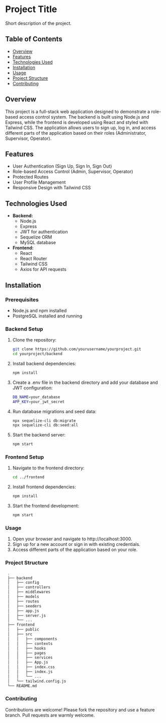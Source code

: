 # Project Title

Short description of the project.

## Table of Contents

- [Overview](#overview)
- [Features](#features)
- [Technologies Used](#technologies-used)
- [Installation](#installation)
- [Usage](#usage)
- [Project Structure](#project-structure)
- [Contributing](#contributing)

## Overview

This project is a full-stack web application designed to demonstrate a role-based access control system. The backend is built using Node.js and Express, while the frontend is developed using React and styled with Tailwind CSS. The application allows users to sign up, log in, and access different parts of the application based on their roles (Administrator, Supervisor, Operator).

## Features

- User Authentication (Sign Up, Sign In, Sign Out)
- Role-based Access Control (Admin, Supervisor, Operator)
- Protected Routes
- User Profile Management
- Responsive Design with Tailwind CSS

## Technologies Used

- **Backend:**
  - Node.js
  - Express
  - JWT for authentication
  - Sequelize ORM
  - MySQL database
- **Frontend:**
  - React
  - React Router
  - Tailwind CSS
  - Axios for API requests

## Installation

### Prerequisites

- Node.js and npm installed
- PostgreSQL installed and running

### Backend Setup

1. Clone the repository:
   ```sh
   git clone https://github.com/yourusername/yourproject.git
   cd yourproject/backend 
   ```
2. Install backend dependencies:
   ```sh
   npm install
   ```
3. Create a .env file in the backend directory and add your database and JWT configuration:
   ```sh
   DB_NAME=your_database
   APP_KEY=your_jwt_secret
   ```
4. Run database migrations and seed data:
   ```sh
   npx sequelize-cli db:migrate
   npx sequelize-cli db:seed:all
   ```
5. Start the backend server:
   ```sh
   npm start
   ```

### Frontend Setup
1. Navigate to the frontend directory:
   ```sh
   cd ../frontend
   ```
2. Install frontend dependencies:
   ```sh
   npm install
   ```
3. Start the frontend development:
   ```sh
   npm start
   ```

### Usage
1. Open your browser and navigate to http://localhost:3000.
2. Sign up for a new account or sign in with existing credentials.
3. Access different parts of the application based on your role.

### Project Structure
   ```sh
    .
    ├── backend
    │   ├── config
    │   ├── controllers
    │   ├── middlewares
    │   ├── models
    │   ├── routes
    │   ├── seeders
    │   ├── app.js
    │   ├── server.js
    │   └── ...
    ├── frontend
    │   ├── public
    │   ├── src
    │   │   ├── components
    │   │   ├── contexts
    │   │   ├── hooks
    │   │   ├── pages
    │   │   ├── services
    │   │   ├── App.js
    │   │   ├── index.css
    │   │   ├── index.js
    │   │   └── ...
    │   └── tailwind.config.js
    └── README.md
   ```

### Contributing
Contributions are welcome! Please fork the repository and use a feature branch. Pull requests are warmly welcome.
